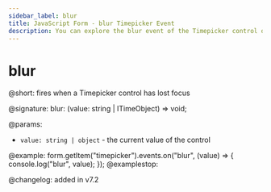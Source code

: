 ```yaml
---
sidebar_label: blur
title: JavaScript Form - blur Timepicker Event 
description: You can explore the blur event of the Timepicker control of Form in the documentation of the DHTMLX JavaScript UI library. Browse developer guides and API reference, try out code examples and live demos, and download a free 30-day evaluation version of DHTMLX Suite.
---
```


# blur

@short: fires when a Timepicker control has lost focus

@signature: blur: (value: string | ITimeObject) => void;

@params:
- `value: string | object` - the current value of the control

@example:
form.getItem("timepicker").events.on("blur", (value) => {
    console.log("blur", value);
});
@examplestop:

@changelog: added in v7.2
